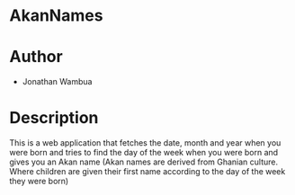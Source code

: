 # AkanNames

# Author

- Jonathan Wambua

# Description

This is a web application that fetches the date, month and year when you were born and tries to find the day of the week when you were born and gives you an Akan name (Akan names are derived from Ghanian culture. Where children are given their first name according to the day of the week they were born)

